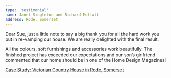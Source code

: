 ```yaml
---
type: 'testimonial'
name: Janet Singleton and Richard Moffatt
address: Rode, Somerset
---
```


Dear Sue, just a little note to say a big thank you for all the hard work you put in re-vamping our house. We are really delighted with the final result.

All the colours, soft furnishings and accessories work beautifully. The finished project has exceeded our expectations and our son’s girlfriend commented that our home should be in one of the Home Design Magazines!

[Case Study: Victorian Country House in Rode, Somerset](/case-study/2012-victorian-country-house)

